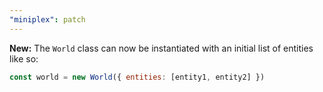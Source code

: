 ```yaml
---
"miniplex": patch
---
```


**New:** The `World` class can now be instantiated with an initial list of entities like so:

```js
const world = new World({ entities: [entity1, entity2] })
```
